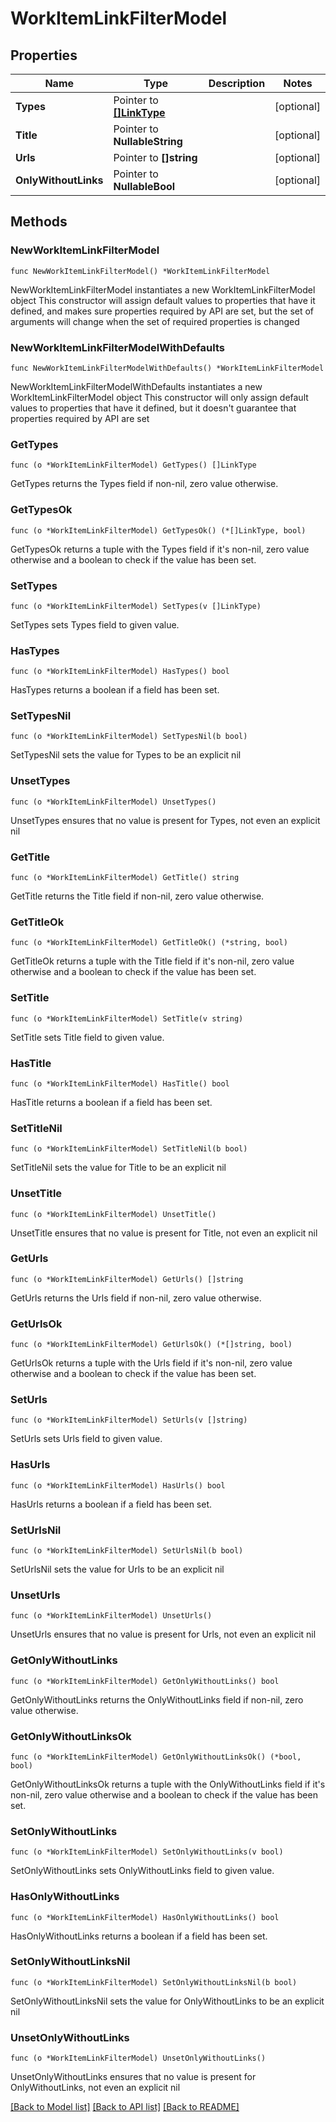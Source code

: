 # WorkItemLinkFilterModel

## Properties

Name | Type | Description | Notes
------------ | ------------- | ------------- | -------------
**Types** | Pointer to [**[]LinkType**](LinkType.md) |  | [optional] 
**Title** | Pointer to **NullableString** |  | [optional] 
**Urls** | Pointer to **[]string** |  | [optional] 
**OnlyWithoutLinks** | Pointer to **NullableBool** |  | [optional] 

## Methods

### NewWorkItemLinkFilterModel

`func NewWorkItemLinkFilterModel() *WorkItemLinkFilterModel`

NewWorkItemLinkFilterModel instantiates a new WorkItemLinkFilterModel object
This constructor will assign default values to properties that have it defined,
and makes sure properties required by API are set, but the set of arguments
will change when the set of required properties is changed

### NewWorkItemLinkFilterModelWithDefaults

`func NewWorkItemLinkFilterModelWithDefaults() *WorkItemLinkFilterModel`

NewWorkItemLinkFilterModelWithDefaults instantiates a new WorkItemLinkFilterModel object
This constructor will only assign default values to properties that have it defined,
but it doesn't guarantee that properties required by API are set

### GetTypes

`func (o *WorkItemLinkFilterModel) GetTypes() []LinkType`

GetTypes returns the Types field if non-nil, zero value otherwise.

### GetTypesOk

`func (o *WorkItemLinkFilterModel) GetTypesOk() (*[]LinkType, bool)`

GetTypesOk returns a tuple with the Types field if it's non-nil, zero value otherwise
and a boolean to check if the value has been set.

### SetTypes

`func (o *WorkItemLinkFilterModel) SetTypes(v []LinkType)`

SetTypes sets Types field to given value.

### HasTypes

`func (o *WorkItemLinkFilterModel) HasTypes() bool`

HasTypes returns a boolean if a field has been set.

### SetTypesNil

`func (o *WorkItemLinkFilterModel) SetTypesNil(b bool)`

 SetTypesNil sets the value for Types to be an explicit nil

### UnsetTypes
`func (o *WorkItemLinkFilterModel) UnsetTypes()`

UnsetTypes ensures that no value is present for Types, not even an explicit nil
### GetTitle

`func (o *WorkItemLinkFilterModel) GetTitle() string`

GetTitle returns the Title field if non-nil, zero value otherwise.

### GetTitleOk

`func (o *WorkItemLinkFilterModel) GetTitleOk() (*string, bool)`

GetTitleOk returns a tuple with the Title field if it's non-nil, zero value otherwise
and a boolean to check if the value has been set.

### SetTitle

`func (o *WorkItemLinkFilterModel) SetTitle(v string)`

SetTitle sets Title field to given value.

### HasTitle

`func (o *WorkItemLinkFilterModel) HasTitle() bool`

HasTitle returns a boolean if a field has been set.

### SetTitleNil

`func (o *WorkItemLinkFilterModel) SetTitleNil(b bool)`

 SetTitleNil sets the value for Title to be an explicit nil

### UnsetTitle
`func (o *WorkItemLinkFilterModel) UnsetTitle()`

UnsetTitle ensures that no value is present for Title, not even an explicit nil
### GetUrls

`func (o *WorkItemLinkFilterModel) GetUrls() []string`

GetUrls returns the Urls field if non-nil, zero value otherwise.

### GetUrlsOk

`func (o *WorkItemLinkFilterModel) GetUrlsOk() (*[]string, bool)`

GetUrlsOk returns a tuple with the Urls field if it's non-nil, zero value otherwise
and a boolean to check if the value has been set.

### SetUrls

`func (o *WorkItemLinkFilterModel) SetUrls(v []string)`

SetUrls sets Urls field to given value.

### HasUrls

`func (o *WorkItemLinkFilterModel) HasUrls() bool`

HasUrls returns a boolean if a field has been set.

### SetUrlsNil

`func (o *WorkItemLinkFilterModel) SetUrlsNil(b bool)`

 SetUrlsNil sets the value for Urls to be an explicit nil

### UnsetUrls
`func (o *WorkItemLinkFilterModel) UnsetUrls()`

UnsetUrls ensures that no value is present for Urls, not even an explicit nil
### GetOnlyWithoutLinks

`func (o *WorkItemLinkFilterModel) GetOnlyWithoutLinks() bool`

GetOnlyWithoutLinks returns the OnlyWithoutLinks field if non-nil, zero value otherwise.

### GetOnlyWithoutLinksOk

`func (o *WorkItemLinkFilterModel) GetOnlyWithoutLinksOk() (*bool, bool)`

GetOnlyWithoutLinksOk returns a tuple with the OnlyWithoutLinks field if it's non-nil, zero value otherwise
and a boolean to check if the value has been set.

### SetOnlyWithoutLinks

`func (o *WorkItemLinkFilterModel) SetOnlyWithoutLinks(v bool)`

SetOnlyWithoutLinks sets OnlyWithoutLinks field to given value.

### HasOnlyWithoutLinks

`func (o *WorkItemLinkFilterModel) HasOnlyWithoutLinks() bool`

HasOnlyWithoutLinks returns a boolean if a field has been set.

### SetOnlyWithoutLinksNil

`func (o *WorkItemLinkFilterModel) SetOnlyWithoutLinksNil(b bool)`

 SetOnlyWithoutLinksNil sets the value for OnlyWithoutLinks to be an explicit nil

### UnsetOnlyWithoutLinks
`func (o *WorkItemLinkFilterModel) UnsetOnlyWithoutLinks()`

UnsetOnlyWithoutLinks ensures that no value is present for OnlyWithoutLinks, not even an explicit nil

[[Back to Model list]](../README.md#documentation-for-models) [[Back to API list]](../README.md#documentation-for-api-endpoints) [[Back to README]](../README.md)


